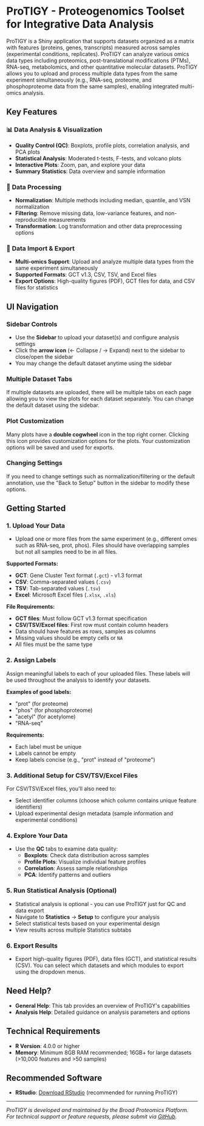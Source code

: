 # ProTIGY - Proteogenomics Toolset for Integrative Data Analysis

ProTIGY is a Shiny application that supports datasets organized as a matrix with features (proteins, genes, transcripts) measured across samples (experimental conditions, replicates). ProTIGY can analyze various omics data types including proteomics, post-translational modifications (PTMs), RNA-seq, metabolomics, and other quantitative molecular datasets. ProTIGY allows you to upload and process multiple data types from the same experiment simultaneously (e.g., RNA-seq, proteome, and phosphoproteome data from the same samples), enabling integrated multi-omics analysis.

## Key Features

### 📊 **Data Analysis & Visualization**
- **Quality Control (QC)**: Boxplots, profile plots, correlation analysis, and PCA plots
- **Statistical Analysis**: Moderated t-tests, F-tests, and volcano plots
- **Interactive Plots**: Zoom, pan, and explore your data
- **Summary Statistics**: Data overview and sample information

### 🔧 **Data Processing**
- **Normalization**: Multiple methods including median, quantile, and VSN normalization
- **Filtering**: Remove missing data, low-variance features, and non-reproducible measurements
- **Transformation**: Log transformation and other data preprocessing options

### 📁 **Data Import & Export**
- **Multi-omics Support**: Upload and analyze multiple data types from the same experiment simultaneously
- **Supported Formats**: GCT v1.3, CSV, TSV, and Excel files
- **Export Options**: High-quality figures (PDF), GCT files for data, and CSV files for statistics

## UI Navigation

### Sidebar Controls
- Use the **Sidebar** to upload your dataset(s) and configure analysis settings
- Click the **arrow icon** (← Collapse / → Expand) next to the sidebar to close/open the sidebar
- You may change the default dataset anytime using the sidebar

### Multiple Dataset Tabs
If multiple datasets are uploaded, there will be multiple tabs on each page allowing you to view the plots for each dataset separately. You can change the default dataset using the sidebar.

### Plot Customization
Many plots have a **double cogwheel** icon in the top right corner. Clicking this icon provides customization options for the plots. Your customization options will be saved and used for exports.

### Changing Settings
If you need to change settings such as normalization/filtering or the default annotation, use the "Back to Setup" button in the sidebar to modify these options.

## Getting Started

### 1. **Upload Your Data**
- Upload one or more files from the same experiment (e.g., different omes such as RNA-seq, prot, phos). Files should have overlapping samples but not all samples need to be in all files.

**Supported Formats:**
- **GCT**: Gene Cluster Text format (`.gct`) - v1.3 format
- **CSV**: Comma-separated values (`.csv`)
- **TSV**: Tab-separated values (`.tsv`) 
- **Excel**: Microsoft Excel files (`.xlsx`, `.xls`)

**File Requirements:**
- **GCT files**: Must follow GCT v1.3 format specification
- **CSV/TSV/Excel files**: First row must contain column headers
- Data should have features as rows, samples as columns
- Missing values should be empty cells or `NA`
- All files must be the same type

### 2. **Assign Labels**
Assign meaningful labels to each of your uploaded files. These labels will be used throughout the analysis to identify your datasets.

**Examples of good labels:**
- "prot" (for proteome)
- "phos" (for phosphoproteome) 
- "acetyl" (for acetylome)
- "RNA-seq"

**Requirements:**
- Each label must be unique
- Labels cannot be empty
- Keep labels concise (e.g., "prot" instead of "proteome")

### 3. **Additional Setup for CSV/TSV/Excel Files**
For CSV/TSV/Excel files, you'll also need to:
- Select identifier columns (choose which column contains unique feature identifiers)
- Upload experimental design metadata (sample information and experimental conditions)

### 4. **Explore Your Data**
- Use the **QC** tabs to examine data quality:
  - **Boxplots**: Check data distribution across samples
  - **Profile Plots**: Visualize individual feature profiles
  - **Correlation**: Assess sample relationships
  - **PCA**: Identify patterns and outliers

### 5. **Run Statistical Analysis** (Optional)
- Statistical analysis is optional - you can use ProTIGY just for QC and data export
- Navigate to **Statistics** → **Setup** to configure your analysis
- Select statistical tests based on your experimental design
- View results across multiple Statistics subtabs

### 6. **Export Results**
- Export high-quality figures (PDF), data files (GCT), and statistical results (CSV). You can select which datasets and which modules to export using the dropdown menus.

## Need Help?

- **General Help**: This tab provides an overview of ProTIGY's capabilities
- **Analysis Help**: Detailed guidance on analysis parameters and options

## Technical Requirements

- **R Version**: 4.0.0 or higher
- **Memory**: Minimum 8GB RAM recommended; 16GB+ for large datasets (>10,000 features and >50 samples)

## Recommended Software

- **RStudio**: [Download RStudio](https://www.rstudio.com/products/rstudio/download/) (recommended for running ProTIGY)

---

*ProTIGY is developed and maintained by the Broad Proteomics Platform. For technical support or feature requests, please submit via [GitHub](https://github.com/broadinstitute/protigy-v2).*
